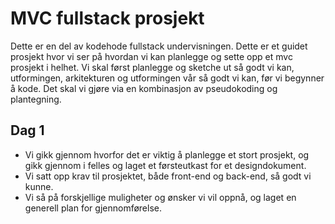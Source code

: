 # MVC fullstack prosjekt
Dette er en del av kodehode fullstack undervisningen.
Dette er et guidet prosjekt hvor vi ser på hvordan vi kan planlegge og sette opp et mvc prosjekt i helhet.
Vi skal først planlegge og sketche ut så godt vi kan, utformingen, arkitekturen og utformingen vår så godt vi kan, før vi begynner å kode. 
Det skal vi gjøre via en kombinasjon av pseudokoding og plantegning. 


## Dag 1
 - Vi gikk gjennom hvorfor det er viktig å planlegge et stort prosjekt, og gikk gjennom i felles og laget et førsteutkast for et designdokument.
 - Vi satt opp krav til prosjektet, både front-end og back-end, så godt vi kunne.
 - Vi så på forskjellige muligheter og ønsker vi vil oppnå, og laget en generell plan for gjennomførelse.